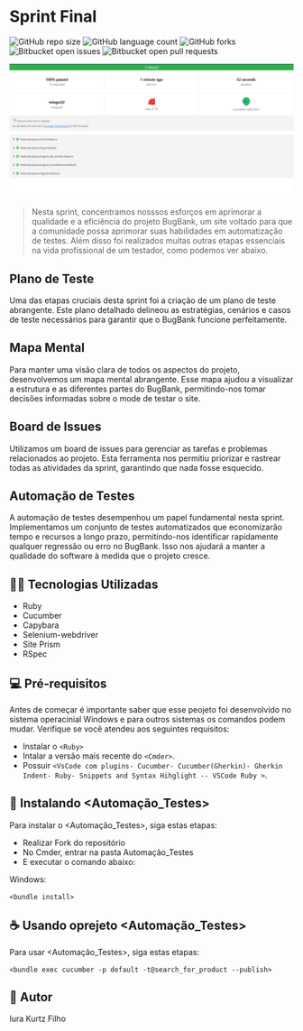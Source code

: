 # Sprint Final

![GitHub repo size](https://img.shields.io/github/repo-size/iuricode/README-template?style=for-the-badge)
![GitHub language count](https://img.shields.io/github/languages/count/iuricode/README-template?style=for-the-badge)
![GitHub forks](https://img.shields.io/github/forks/iuricode/README-template?style=for-the-badge)
![Bitbucket open issues](https://img.shields.io/bitbucket/issues/iuricode/README-template?style=for-the-badge)
![Bitbucket open pull requests](https://img.shields.io/bitbucket/pr-raw/iuricode/README-template?style=for-the-badge)

<img src="image.png" alt="Exemplo imagem">

> Nesta sprint, concentramos nosssos esforços em aprimorar a qualidade e a eficiência do projeto BugBank, um site voltado para que a comunidade possa aprimorar suas habilidades em automatização de testes. Além disso foi realizados muitas outras etapas essenciais na vida profissional de um testador, como podemos ver abaixo.

## Plano de Teste

Uma das etapas cruciais desta sprint foi a criação de um plano de teste abrangente. Este plano detalhado delineou as estratégias, cenários e casos de teste necessários para garantir que o BugBank funcione perfeitamente.

## Mapa Mental

Para manter uma visão clara de todos os aspectos do projeto, desenvolvemos um mapa mental abrangente. Esse mapa ajudou a visualizar a estrutura e as diferentes partes do BugBank, permitindo-nos tomar decisões informadas sobre o mode de testar o site.

## Board de Issues

Utilizamos um board de issues para gerenciar as tarefas e problemas relacionados ao projeto. Esta ferramenta nos permitiu priorizar e rastrear todas as atividades da sprint, garantindo que nada fosse esquecido.

## Automação de Testes

A automação de testes desempenhou um papel fundamental nesta sprint. Implementamos um conjunto de testes automatizados que economizarão tempo e recursos a longo prazo, permitindo-nos identificar rapidamente qualquer regressão ou erro no BugBank. Isso nos ajudará a manter a qualidade do software à medida que o projeto cresce.



## 👨‍💻 Tecnologias Utilizadas

* Ruby
* Cucumber
* Capybara
* Selenium-webdriver
* Site Prism
* RSpec


## 💻 Pré-requisitos

Antes de começar é importante saber que esse peojeto foi desenvolvido no sistema operacinial Windows e para outros sistemas os comandos podem mudar. Verifique se você atendeu aos seguintes requisitos:

* Instalar o  `<Ruby>`
* Intalar a versão mais recente do `<Cmder>`.
* Possuir `<VsCode com plugins- Cucumber- Cucumber(Gherkin)- Gherkin Indent- Ruby- Snippets and Syntax Hihglight -- VSCode Ruby >`.

## 🚀 Instalando <Automação_Testes>

Para instalar o <Automação_Testes>, siga estas etapas:
* Realizar Fork do repositório
* No Cmder, entrar na pasta Automação_Testes
* E executar o comando abaixo:

    

Windows:
```
<bundle install>
```

## ☕ Usando oprejeto <Automação_Testes>

Para usar <Automação_Testes>, siga estas etapas:

```
<bundle exec cucumber -p default -t@search_for_product --publish>
```



## 🤝 Autor

Iura Kurtz Filho


